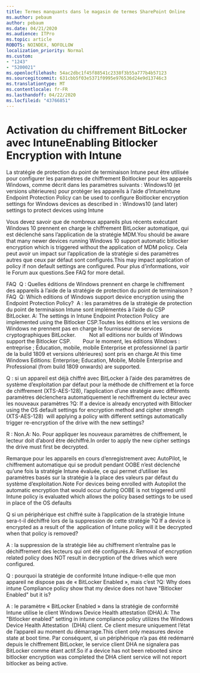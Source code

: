 ```yaml
---
title: Termes manquants dans le magasin de termes SharePoint Online
ms.author: pebaum
author: pebaum
ms.date: 04/21/2020
ms.audience: ITPro
ms.topic: article
ROBOTS: NOINDEX, NOFOLLOW
localization_priority: Normal
ms.custom:
- "1243"
- "5200021"
ms.openlocfilehash: 54ac2dbc1f45f88541c2338f3b55a777b4b57123
ms.sourcegitcommit: 631cbb5f03e5371f0995e976536d24e9d13746c3
ms.translationtype: MT
ms.contentlocale: fr-FR
ms.lasthandoff: 04/22/2020
ms.locfileid: "43766851"
---
```

# <a name="enabling-bitlocker-encryption-with-intune"></a><span data-ttu-id="ef6c2-102">Activation du chiffrement BitLocker avec Intune</span><span class="sxs-lookup"><span data-stu-id="ef6c2-102">Enabling Bitlocker Encryption with Intune</span></span>

<span data-ttu-id="ef6c2-103">La stratégie de protection du point de terminaison Intune peut être utilisée pour configurer les paramètres de chiffrement Boitlocker pour les appareils Windows, comme décrit dans les paramètres suivants : Windows10 (et versions ultérieures) pour protéger les appareils à l’aide d’Intune</span><span class="sxs-lookup"><span data-stu-id="ef6c2-103">Intune Endpoint Protection Policy can be used to configure Boitlocker encryption settings for Windows devices as described in : Windows10 (and later) settings to protect devices using Intune</span></span>

<span data-ttu-id="ef6c2-104">Vous devez savoir que de nombreux appareils plus récents exécutant Windows 10 prennent en charge le chiffrement BitLocker automatique, qui est déclenché sans l’application de la stratégie MDM.</span><span class="sxs-lookup"><span data-stu-id="ef6c2-104">You should be aware that many newer devices running Windows 10 support automatic bitlocker encryption which is triggered without the application of MDM policy.</span></span> <span data-ttu-id="ef6c2-105">Cela peut avoir un impact sur l’application de la stratégie si des paramètres autres que ceux par défaut sont configurés.</span><span class="sxs-lookup"><span data-stu-id="ef6c2-105">This may impact application of policy if non default settings are configured.</span></span> <span data-ttu-id="ef6c2-106">Pour plus d’informations, voir le Forum aux questions.</span><span class="sxs-lookup"><span data-stu-id="ef6c2-106">See FAQ for more detail.</span></span>


<span data-ttu-id="ef6c2-107">FAQ  Q : Quelles éditions de Windows prennent en charge le chiffrement des appareils à l’aide de la stratégie de protection du point de terminaison ?</span><span class="sxs-lookup"><span data-stu-id="ef6c2-107">FAQ  Q: Which editions of Windows support device encryption using the Endpoint Protection Policy?</span></span>
<span data-ttu-id="ef6c2-108"> A : les paramètres de la stratégie de protection du point de terminaison Intune sont implémentés à l’aide du CSP BitLocker.</span><span class="sxs-lookup"><span data-stu-id="ef6c2-108"> A: The settings in Intune Endpoint Protection Policy  are implemented using the Bitlocker CSP.</span></span><span data-ttu-id="ef6c2-109">Toutes les éditions et les versions de Windows ne prennent pas en charge le fournisseur de services cryptographiques BitLocker. 
     </span><span class="sxs-lookup"><span data-stu-id="ef6c2-109">  Not all editions nor builds of Windows support the Bitlocker CSP. 
     </span></span> <span data-ttu-id="ef6c2-110">Pour le moment, les éditions Windows : entreprise ; Éducation, mobile, mobile Enterprise et professionnel (à partir de la build 1809 et versions ultérieures) sont pris en charge.</span><span class="sxs-lookup"><span data-stu-id="ef6c2-110">At this time Windows Editions: Enterprise; Education, Mobile, Mobile Enterprise and Professional (from build 1809 onwards) are supported.</span></span>




<span data-ttu-id="ef6c2-111">Q : si un appareil est déjà chiffré avec BitLocker à l’aide des paramètres de système d’exploitation par défaut pour la méthode de chiffrement et la force de chiffrement (XTS-AES-128), l’application d’une stratégie avec différents paramètres déclenchera automatiquement le rechiffrement du lecteur avec les nouveaux paramètres ?</span><span class="sxs-lookup"><span data-stu-id="ef6c2-111">Q: If a device is already encrypted with Bitlocker using the OS default settings for encryption method and cipher strength (XTS-AES-128)  will applying a policy with different settings automatically trigger re-encryption of the drive with the new settings?</span></span>

<span data-ttu-id="ef6c2-112">R : Non.</span><span class="sxs-lookup"><span data-stu-id="ef6c2-112">A: No.</span></span> <span data-ttu-id="ef6c2-113">Pour appliquer les nouveaux paramètres de chiffrement, le lecteur doit d’abord être déchiffré.</span><span class="sxs-lookup"><span data-stu-id="ef6c2-113">In order to apply the new cipher settings the drive must first be decrypted.</span></span>

<span data-ttu-id="ef6c2-114">Remarque pour les appareils en cours d’enregistrement avec AutoPilot, le chiffrement automatique qui se produit pendant OOBE n’est déclenché qu’une fois la stratégie Intune évaluée, ce qui permet d’utiliser les paramètres basés sur la stratégie à la place des valeurs par défaut du système d’exploitation.</span><span class="sxs-lookup"><span data-stu-id="ef6c2-114">Note For devices being enrolled with Autopilot the automatic encryption that would occur during OOBE is not triggered until Intune policy is evaluated which allows the policy based settings to be used in place of the OS defaults</span></span>




<span data-ttu-id="ef6c2-115">Q si un périphérique est chiffré suite à l’application de la stratégie Intune sera-t-il déchiffré lors de la suppression de cette stratégie ?</span><span class="sxs-lookup"><span data-stu-id="ef6c2-115">Q If a device is encrypted as a result of the  application of Intune policy will it be decrypted when that policy is removed?</span></span>

<span data-ttu-id="ef6c2-116">A : la suppression de la stratégie liée au chiffrement n’entraîne pas le déchiffrement des lecteurs qui ont été configurés.</span><span class="sxs-lookup"><span data-stu-id="ef6c2-116">A: Removal of encryption related policy does NOT result in decryption of the drives which were configured.</span></span>




<span data-ttu-id="ef6c2-117">Q : pourquoi la stratégie de conformité Intune indique-t-elle que mon appareil ne dispose pas de « BitLocker Enabled », mais c’est ?</span><span class="sxs-lookup"><span data-stu-id="ef6c2-117">Q: Why does intune Compliance policy show that my device does not have "Bitlocker Enabled" but it is?</span></span>

<span data-ttu-id="ef6c2-118">A : le paramètre « BitLocker Enabled » dans la stratégie de conformité Intune utilise le client Windows Device Health attestation (DHA).</span><span class="sxs-lookup"><span data-stu-id="ef6c2-118">A: The "Bitlocker enabled" setting in intune compliance policy utilizes the Windows Device Health Attestation  (DHA) client.</span></span> <span data-ttu-id="ef6c2-119">Ce client mesure uniquement l’état de l’appareil au moment du démarrage.</span><span class="sxs-lookup"><span data-stu-id="ef6c2-119">This client only measures device state at boot time.</span></span> <span data-ttu-id="ef6c2-120">Par conséquent, si un périphérique n’a pas été redémarré depuis le chiffrement BitLocker, le service client DHA ne signalera pas BitLocker comme étant actif.</span><span class="sxs-lookup"><span data-stu-id="ef6c2-120">So if a device has not been rebooted since bitlocker encryption was completed the DHA client service will not report bitlocker as being active.</span></span>